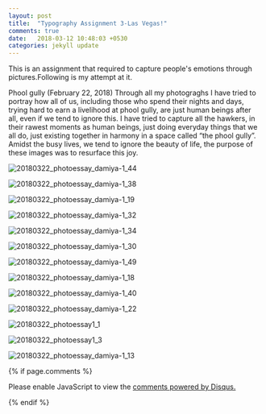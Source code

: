 ```yaml
---
layout: post
title:  "Typography Assignment 3-Las Vegas!"
comments: true
date:   2018-03-12 10:48:03 +0530
categories: jekyll update
---
```

This is an assignment that required to capture people's emotions through pictures.Following is my attempt at it.


Phool gully (February 22, 2018)
Through all my photograghs I have tried to portray how all of us, including those who spend their nights and days, trying hard to earn a livelihood at phool gully, are just human beings after all, even if we tend to ignore this. I have tried to capture all the hawkers, in their rawest moments as human beings, just doing everyday things that we all do, just existing together in harmony in a space called “the phool gully”. Amidst the busy lives, we tend to ignore the beauty of life, the purpose of these images was to resurface this joy.

![20180322_photoessay_damiya-1_44](https://user-images.githubusercontent.com/36826797/38170844-1ea24592-35ac-11e8-8506-ac8926798b47.JPG)

![20180322_photoessay_damiya-1_38](https://user-images.githubusercontent.com/36826797/38170845-1ea2e6dc-35ac-11e8-80b0-ea5ccca4e2ec.JPG)

![20180322_photoessay_damiya-1_19](https://user-images.githubusercontent.com/36826797/38170831-de28c950-35ab-11e8-87d3-c11a75c78ed4.JPG)

![20180322_photoessay_damiya-1_32](https://user-images.githubusercontent.com/36826797/38170848-3067902a-35ac-11e8-8478-c97816d61940.JPG)

![20180322_photoessay_damiya-1_34](https://user-images.githubusercontent.com/36826797/38170852-3e26721c-35ac-11e8-9313-395212533b00.JPG)

![20180322_photoessay_damiya-1_30](https://user-images.githubusercontent.com/36826797/38170854-468b5756-35ac-11e8-81a0-397f0b8cd980.JPG)

![20180322_photoessay_damiya-1_49](https://user-images.githubusercontent.com/36826797/38170859-50fed1c2-35ac-11e8-8850-bef605278194.JPG)

![20180322_photoessay_damiya-1_18](https://user-images.githubusercontent.com/36826797/38170864-61197a9e-35ac-11e8-87f4-abb409a9cc61.JPG)

![20180322_photoessay_damiya-1_40](https://user-images.githubusercontent.com/36826797/38170866-6b75c81c-35ac-11e8-9935-e6f31c83a4af.JPG)

![20180322_photoessay_damiya-1_22](https://user-images.githubusercontent.com/36826797/38170876-75edbe9e-35ac-11e8-979c-281e6c77d24e.JPG)

![20180322_photoessay1_1](https://user-images.githubusercontent.com/36826797/38170880-8373e28c-35ac-11e8-8767-9c5a2d326252.JPG)

![20180322_photoessay1_3](https://user-images.githubusercontent.com/36826797/38170885-8ad11e96-35ac-11e8-9820-1a1fac57bbce.JPG)

![20180322_photoessay_damiya-1_13](https://user-images.githubusercontent.com/36826797/38170886-947dc39a-35ac-11e8-8112-7298adb6d3c1.JPG)

{% if page.comments %}

<div id="disqus_thread"></div>
<script>

/**
*  RECOMMENDED CONFIGURATION VARIABLES: EDIT AND UNCOMMENT THE SECTION BELOW TO INSERT DYNAMIC VALUES FROM YOUR PLATFORM OR CMS.
*  LEARN WHY DEFINING THESE VARIABLES IS IMPORTANT: https://disqus.com/admin/universalcode/#configuration-variables*/
/*
var disqus_config = function () {
this.page.url = PAGE_URL;  // Replace PAGE_URL with your page's canonical URL variable
this.page.identifier = PAGE_IDENTIFIER; // Replace PAGE_IDENTIFIER with your page's unique identifier variable
};
*/
(function() { // DON'T EDIT BELOW THIS LINE
var d = document, s = d.createElement('script');
s.src = 'https://https-damiyaj-github-io.disqus.com/embed.js';
s.setAttribute('data-timestamp', +new Date());
(d.head || d.body).appendChild(s);
})();
</script>
<noscript>Please enable JavaScript to view the <a href="https://disqus.com/?ref_noscript">comments powered by Disqus.</a></noscript>

{% endif %}
